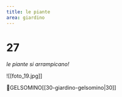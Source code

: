 ```yaml
---
title: le piante
area: giardino
---
```

# 27
_le piante si arrampicano!_

![[foto_19.jpg]]

👀GELSOMINO[[30-giardino-gelsomino|30]]
